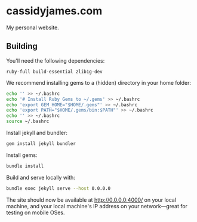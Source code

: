 # cassidyjames.com

My personal website.

## Building

You'll need the following dependencies:
```
ruby-full build-essential zlib1g-dev
```

We recommend installing gems to a (hidden) directory in your home folder:
```bash
echo '' >> ~/.bashrc
echo '# Install Ruby Gems to ~/.gems' >> ~/.bashrc
echo 'export GEM_HOME="$HOME/.gems"' >> ~/.bashrc
echo 'export PATH="$HOME/.gems/bin:$PATH"' >> ~/.bashrc
echo '' >> ~/.bashrc
source ~/.bashrc
```

Install jekyll and bundler:
```bash
gem install jekyll bundler
```

Install gems:
```bash
bundle install
```

Build and serve locally with:
```bash
bundle exec jekyll serve --host 0.0.0.0
```

The site should now be available at http://0.0.0.0:4000/ on your local machine, and your local machine's IP address on your network—great for testing on mobile OSes.
